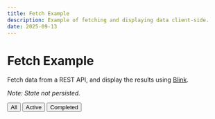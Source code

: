 ```yaml
---
title: Fetch Example
description: Example of fetching and displaying data client-side.
date: 2025-09-13
---
```


# Fetch Example

Fetch data from a REST API, and display the results using [Blink](/about/blink).

_Note: State not persisted._

<script type="module" src="/static/js/fetch-todos.js"></script>

<div class="todo-list">
  <nav class="data-filters" data-filters>
    <button type="button" data-filter="all" aria-pressed="true">All</button>
    <button type="button" data-filter="active" aria-pressed="false">Active</button>
    <button type="button" data-filter="completed" aria-pressed="false">Completed</button>
  </nav>
  
  <ul class="todos" data-todos></ul>
</div>
